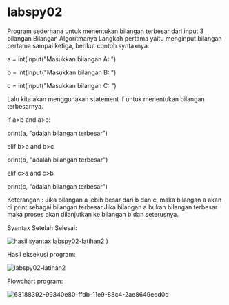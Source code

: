 # labspy02
Program sederhana untuk menentukan bilangan terbesar dari input 3 bilangan Bilangan Algoritmanya Langkah pertama yaitu menginput bilangan pertama sampai ketiga, berikut contoh syntaxnya:

a = int(input("Masukkan bilangan A: ")

b = int(input("Masukkan bilangan B: ")

c = int(input("Masukkan bilangan C: ")

Lalu kita akan menggunakan statement if untuk menentukan bilangan terbesarnya.

if a>b and a>c:

print(a, "adalah bilangan terbesar")

elif b>a and b>c

print(b, "adalah bilangan terbesar")

elif c>a and c>b

print(c, "adalah bilangan terbesar")

Keterangan : Jika bilangan a lebih besar dari b dan c, maka bilangan a akan di print sebagai bilangan terbesar.Jika bilangan a bukan bilangan terbesar maka proses akan dilanjutkan ke bilangan b dan seterusnya.

Syantax Setelah Selesai:

![hasil syantax  labspy02-latihan2](https://user-images.githubusercontent.com/56618988/70976035-b54ff980-20dd-11ea-8abd-fde57047d30b.png)
)

Hasil eksekusi program:

![labspy02-latihan2](https://user-images.githubusercontent.com/56618988/70975777-322ea380-20dd-11ea-98b0-e45d1cc882f9.png)

Flowchart program:

![68188392-99840e80-ffdb-11e9-88c4-2ae8649eed0d](https://user-images.githubusercontent.com/56618988/70976370-6d7da200-20de-11ea-8109-5805e57fc6a5.png)


